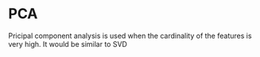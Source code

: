 # PCA
Pricipal component analysis is used when the cardinality of the features is very high. It would be similar to SVD
